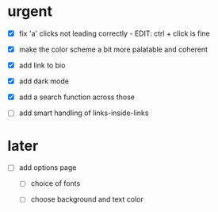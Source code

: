 
# urgent
- [x] fix 'a' clicks not leading correctly - EDIT: ctrl + click is fine
- [x] make the color scheme a bit more palatable and coherent
- [x] add link to bio
- [x] add dark mode
- [x] add a search function across those

- [ ] add smart handling of links-inside-links



# later
- [ ] add options page
  - [ ] choice of fonts
  - [ ] choose background and text color


